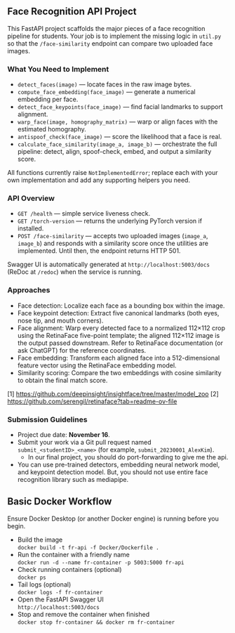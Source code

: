 ## Face Recognition API Project

This FastAPI project scaffolds the major pieces of a face recognition pipeline for students. Your job is to implement the missing logic in `util.py` so that the `/face-similarity` endpoint can compare two uploaded face images.

### What You Need to Implement
- `detect_faces(image)` — locate faces in the raw image bytes.
- `compute_face_embedding(face_image)` — generate a numerical embedding per face.
- `detect_face_keypoints(face_image)` — find facial landmarks to support alignment.
- `warp_face(image, homography_matrix)` — warp or align faces with the estimated homography.
- `antispoof_check(face_image)` — score the likelihood that a face is real.
- `calculate_face_similarity(image_a, image_b)` — orchestrate the full pipeline: detect, align, spoof-check, embed, and output a similarity score.

All functions currently raise `NotImplementedError`; replace each with your own implementation and add any supporting helpers you need.

### API Overview
- `GET /health` — simple service liveness check.
- `GET /torch-version` — returns the underlying PyTorch version if installed.
- `POST /face-similarity` — accepts two uploaded images (`image_a`, `image_b`) and responds with a similarity score once the utilities are implemented. Until then, the endpoint returns HTTP 501.

Swagger UI is automatically generated at `http://localhost:5003/docs` (ReDoc at `/redoc`) when the service is running.

### Approaches
- Face detection: Localize each face as a bounding box within the image.
- Face keypoint detection: Extract five canonical landmarks (both eyes, nose tip, and mouth corners).
- Face alignment: Warp every detected face to a normalized 112×112 crop using the RetinaFace five-point template; the aligned 112×112 image is the output passed downstream. Refer to RetinaFace documentation (or ask ChatGPT) for the reference coordinates.
- Face embedding: Transform each aligned face into a 512-dimensional feature vector using the RetinaFace embedding model.
- Similarity scoring: Compare the two embeddings with cosine similarity to obtain the final match score.

[1] https://github.com/deepinsight/insightface/tree/master/model_zoo
[2] https://github.com/serengil/retinaface?tab=readme-ov-file

### Submission Guidelines
- Project due date: **November 16**.
- Submit your work via a Git pull request named `submit_<studentID>_<name>` (for example, `submit_20230001_AlexKim`).
  - In our final project, you should do port-forwarding to give me the api.
- You can use pre-trained detectors, embedding neural network model, and keypoint detection model. But, you should not use entire face recognition library such as mediapipe.

## Basic Docker Workflow

Ensure Docker Desktop (or another Docker engine) is running before you begin.

- Build the image  
  `docker build -t fr-api -f Docker/Dockerfile .`
- Run the container with a friendly name  
  `docker run -d --name fr-container -p 5003:5000 fr-api`
- Check running containers (optional)  
  `docker ps`
- Tail logs (optional)  
  `docker logs -f fr-container`
- Open the FastAPI Swagger UI  
  `http://localhost:5003/docs`
- Stop and remove the container when finished  
  `docker stop fr-container && docker rm fr-container`

